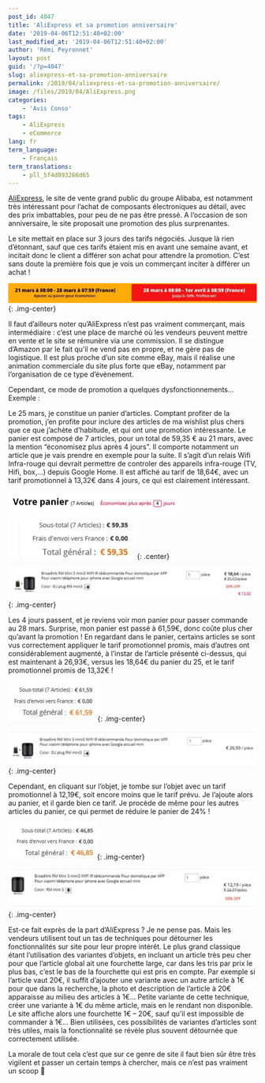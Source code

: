 ```yaml
---
post_id: 4047
title: 'AliExpress et sa promotion anniversaire'
date: '2019-04-06T12:51:40+02:00'
last_modified_at: '2019-04-06T12:51:40+02:00'
author: 'Rémi Peyronnet'
layout: post
guid: '/?p=4047'
slug: aliexpress-et-sa-promotion-anniversaire
permalink: /2019/04/aliexpress-et-sa-promotion-anniversaire/
image: /files/2019/04/AliExpress.png
categories:
    - 'Avis Conso'
tags:
    - AliExpress
    - eCommerce
lang: fr
term_language:
    - Français
term_translations:
    - pll_5f4d093266d65
---
```


[AliExpress](http://aliexpress.com), le site de vente grand public du groupe Alibaba, est notamment très intéressant pour l’achat de composants électroniques au détail, avec des prix imbattables, pour peu de ne pas être pressé. A l’occasion de son anniversaire, le site proposait une promotion des plus surprenantes.

Le site mettait en place sur 3 jours des tarifs négociés. Jusque là rien d’étonnant, sauf que ces tarifs étaient mis en avant une semaine avant, et incitait donc le client a différer son achat pour attendre la promotion. C’est sans doute la première fois que je vois un commerçant inciter à différer un achat !

![](/files/2018/11/2019-03-28-AliExpress-Panier-du-21-Bandeau-Promo.jpg){: .img-center}

Il faut d’ailleurs noter qu’AliExpress n’est pas vraiment commerçant, mais intermédiaire : c’est une place de marché où les vendeurs peuvent mettre en vente et le site se rémunère via une commission. Il se distingue d’Amazon par le fait qu’il ne vend pas en propre, et ne gère pas de logistique. Il est plus proche d’un site comme eBay, mais il réalise une animation commerciale du site plus forte que eBay, notamment par l’organisation de ce type d’évènement.

Cependant, ce mode de promotion a quelques dysfonctionnements… Exemple :

Le 25 mars, je constitue un panier d’articles. Comptant profiter de la promotion, j’en profite pour inclure des articles de ma wishlist plus chers que ce que j’achète d’habitude, et qui ont une promotion intéressante. Le panier est composé de 7 articles, pour un total de 59,35 € au 21 mars, avec la mention “économisez plus après 4 jours”. Il comporte notamment un article que je vais prendre en exemple pour la suite. Il s’agit d’un relais Wifi Infra-rouge qui devrait permettre de controler des appareils infra-rouge (TV, Hifi, box,…) depuis Google Home. Il est affiché au tarif de 18,64€, avec un tarif promotionnel à 13,32€ dans 4 jours, ce qui est clairement intéressant.

![](/files/2018/11/2019-03-28-AliExpress-Panier-du-21-Promo.jpg)![](/files/2018/11/2019-03-28-AliExpress-Panier-du-21.jpg)
{: .center}

![](/files/2018/11/2019-03-28-AliExpress-Panier-du-21-Exemple.jpg){: .img-center}

Les 4 jours passent, et je reviens voir mon panier pour passer commande au 28 mars. Surprise, mon panier est passé à 61,59€, donc coûte plus cher qu’avant la promotion ! En regardant dans le panier, certains articles se sont vus correctement appliquer le tarif promotionnel promis, mais d’autres ont considérablement augmenté, à l’instar de l’article présenté ci-dessus, qui est maintenant à 26,93€, versus les 18,64€ du panier du 25, et le tarif promotionnel promis de 13,32€ !

![](/files/2018/11/2019-03-28-AliExpress-Panier-du-28.jpg){: .img-center}

![](/files/2018/11/2019-03-28-AliExpress-Panier-du-28-Exemple.jpg){: .img-center}

Cependant, en cliquant sur l’objet, je tombe sur l’objet avec un tarif promotionnel à 12,19€, soit encore moins que le tarif prévu. Je l’ajoute alors au panier, et il garde bien ce tarif. Je procède de même pour les autres articles du panier, ce qui permet de réduire le panier de 24% !

![](/files/2018/11/2019-03-28-AliExpress-Panier-du-28-reclics.jpg){: .img-center}

![](/files/2018/11/2019-03-28-AliExpress-Panier-du-28-Exemple-apres-reclics.jpg){: .img-center}

Est-ce fait exprès de la part d’AliExpress ? Je ne pense pas. Mais les vendeurs utilisent tout un tas de techniques pour détourner les fonctionnalités sur site pour leur propre intérêt. Le plus grand classique étant l’utilisation des variantes d’objets, en incluant un article très peu cher pour que l’article global ait une fourchette large, car dans les tris par prix le plus bas, c’est le bas de la fourchette qui est pris en compte. Par exemple si l’article vaut 20€, il suffit d’ajouter une variante avec un autre article à 1€ pour que dans la recherche, la photo et description de l’article à 20€ apparaisse au milieu des articles à 1€… Petite variante de cette technique, créer une variante à 1€ du même article, mais en le rendant non disponible. Le site affiche alors une fourchette 1€ – 20€, sauf qu’il est impossible de commander à 1€… Bien utilisées, ces possibilités de variantes d’articles sont très utiles, mais la fonctionnalité se révèle plus souvent détournée que correctement utilisée.

La morale de tout cela c’est que sur ce genre de site il faut bien sûr être très vigilent et passer un certain temps à chercher, mais ce n’est pas vraiment un scoop 🙂